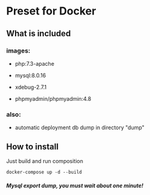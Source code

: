 # Preset for Docker

## What is included

### images:
+ php:7.3-apache

+ mysql:8.0.16

+ xdebug-2.7.1

+ phpmyadmin/phpmyadmin:4.8

### also:
+ automatic deployment db dump in directory "dump"

## How to install
    
Just build and run composition
    
    docker-compose up -d --build

##### Mysql export dump, you must wait about one minute!